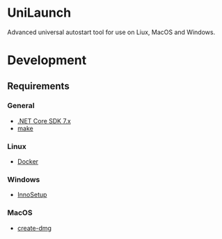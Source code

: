 UniLaunch
===

Advanced universal autostart tool for use on Liux, MacOS and Windows.

# Development

## Requirements

### General

- [.NET Core SDK 7.x](https://dotnet.microsoft.com/en-us/download/dotnet/7.0)
- [make](https://www.gnu.org/software/make/)

### Linux

- [Docker](https://docs.docker.com/get-started/)

### Windows

- [InnoSetup](https://jrsoftware.org/isdl.php)

### MacOS

- [create-dmg](https://github.com/create-dmg/create-dmg)
